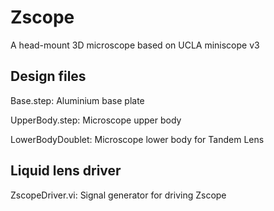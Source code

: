 # Zscope

A head-mount 3D microscope based on UCLA miniscope v3

## Design files
Base.step: Aluminium base plate

UpperBody.step: Microscope upper body

LowerBodyDoublet: Microscope lower body for Tandem Lens

## Liquid lens driver
ZscopeDriver.vi: Signal generator for driving Zscope
